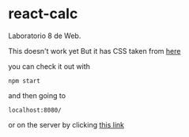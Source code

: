 # react-calc
Laboratorio 8 de Web. 


This doesn't work yet
But it has CSS taken from [here](https://codepen.io/lalwanivikas/pen/eZxjqo)

you can check it out with

```
npm start
```

and then going to

```
localhost:8080/
```

or on the server by clicking [this link](http://34.210.35.174/13361/react-calc/dist/index.html)

